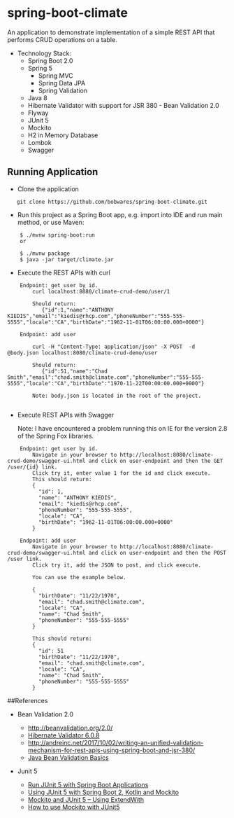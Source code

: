 # spring-boot-climate
An application to demonstrate implementation of a simple REST API that performs CRUD operations on a table.  

- Technology Stack:
    - Spring Boot 2.0
    - Spring 5
        - Spring MVC
        - Spring Data JPA
        - Spring Validation
    - Java 8
    - Hibernate Validator with support for JSR 380 - Bean Validation 2.0
    - Flyway
    - JUnit 5
    - Mockito
    - H2 in Memory Database
    - Lombok
    - Swagger
     
## Running Application 

 - Clone the application
 ~~~~
    git clone https://github.com/bobwares/spring-boot-climate.git
 ~~~~
 - Run this project as a Spring Boot app, e.g. import into IDE and run main method, or use Maven:
~~~~
    $ ./mvnw spring-boot:run
    or
    
    $ ./mvnw package
    $ java -jar target/climate.jar
~~~~

 - Execute the REST APIs with curl
~~~~
    Endpoint: get user by id.
        curl localhost:8080/climate-crud-demo/user/1
        
        Should return:
           {"id":1,"name":"ANTHONY KIEDIS","email":"kiedis@rhcp.com","phoneNumber":"555-555-5555","locale":"CA","birthDate":"1962-11-01T06:00:00.000+0000"}

    Endpoint: add user
        
        curl -H "Content-Type: application/json" -X POST  -d @body.json localhost:8080/climate-crud-demo/user
        
        Should return:
           {"id":51,"name":"Chad Smith","email":"chad.smith@climate.com","phoneNumber":"555-555-5555","locale":"CA","birthDate":"1970-11-22T00:00:00.000+0000"}

        Note: body.json is located in the root of the project.
         
~~~~
 - Execute REST APIs with Swagger
   
   Note: I have encountered a problem running this on IE for the version 2.8 of the Spring Fox libraries.   
~~~~
    Endpoint: get user by id.
        Navigate in your browser to http://localhost:8080/climate-crud-demo/swagger-ui.html and click on user-endpoint and then the GET /user/{id} link.
        Click try it, enter value 1 for the id and click execute.
        This should return: 
        {
          "id": 1,
          "name": "ANTHONY KIEDIS",
          "email": "kiedis@rhcp.com",
          "phoneNumber": "555-555-5555",
          "locale": "CA",
          "birthDate": "1962-11-01T06:00:00.000+0000"
        }
        
    Endpoint: add user
        Navigate in your browser to http://localhost:8080/climate-crud-demo/swagger-ui.html and click on user-endpoint and then the POST /user link.
        Click try it, add the JSON to post, and click execute. 
        
        You can use the example below.
                
        {
          "birthDate": "11/22/1970",
          "email": "chad.smith@climate.com",
          "locale": "CA",
          "name": "Chad Smith",
          "phoneNumber": "555-555-5555"
        } 
           
        This should return: 
        {
          "id": 51
          "birthDate": "11/22/1970",
          "email": "chad.smith@climate.com",
          "locale": "CA",
          "name": "Chad Smith",
          "phoneNumber": "555-555-5555"
        }
~~~~


##References

- Bean Validation 2.0
    - http://beanvalidation.org/2.0/
    - [Hibernate Validator 6.0.8](https://docs.jboss.org/hibernate/stable/validator/reference/en-US/html_single/#preface)
    - http://andreinc.net/2017/10/02/writing-an-unified-validation-mechanism-for-rest-apis-using-spring-boot-and-jsr-380/
    - [Java Bean Validation Basics](http://www.baeldung.com/javax-validation)
    
- Junit 5
    - [Run JUnit 5 with Spring Boot Applications](https://howtoprogram.xyz/2017/09/12/junit-5-spring-boot-example/)
    - [Using JUnit 5 with Spring Boot 2, Kotlin and Mockito](https://medium.com/@dSebastien/using-junit-5-with-spring-boot-2-kotlin-and-mockito-d5aea5b0c668)
    - [Mockito and JUnit 5 – Using ExtendWith](http://www.baeldung.com/mockito-junit-5-extension)
    - [How to use Mockito with JUnit5](https://stackoverflow.com/questions/40961057/how-to-use-mockito-with-junit5?noredirect=1&lq=1)